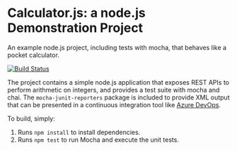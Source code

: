 Calculator.js: a node.js Demonstration Project
==============================================
An example node.js project, including tests with mocha, that behaves like
a pocket calculator.

[![Build Status](https://shukla-lokesh83.visualstudio.com/FirstPipelineDemo/_apis/build/status/Lokesh1983.calculator?branchName=master)](https://shukla-lokesh83.visualstudio.com/FirstPipelineDemo/_build/latest?definitionId=4&branchName=master)

The project contains a simple node.js application that exposes REST APIs
to perform arithmetic on integers, and provides a test suite with mocha
and chai.  The `mocha-junit-reporters` package is included to provide XML
output that can be presented in a continuous integration tool like
[Azure DevOps](https://azure.com/devops).

To build, simply:

1. Runs `npm install` to install dependencies.
2. Runs `npm test` to run Mocha and execute the unit tests.

